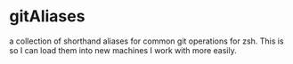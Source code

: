 # gitAliases
a collection of shorthand aliases for common git operations for zsh. This is so I can load them into new machines I work with more easily.

